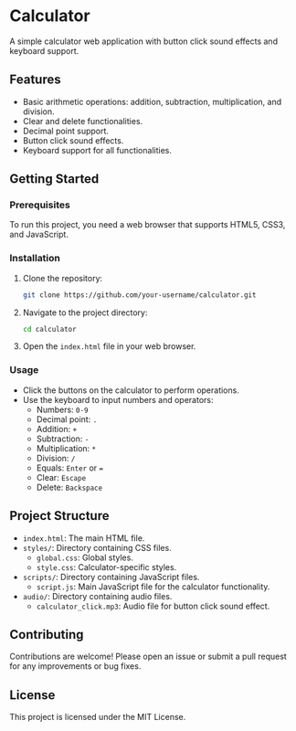 # Calculator

A simple calculator web application with button click sound effects and keyboard support.

## Features

- Basic arithmetic operations: addition, subtraction, multiplication, and division.
- Clear and delete functionalities.
- Decimal point support.
- Button click sound effects.
- Keyboard support for all functionalities.

## Getting Started

### Prerequisites

To run this project, you need a web browser that supports HTML5, CSS3, and JavaScript.

### Installation

1. Clone the repository:

    ```sh
    git clone https://github.com/your-username/calculator.git
    ```

2. Navigate to the project directory:

    ```sh
    cd calculator
    ```

3. Open the `index.html` file in your web browser.

### Usage

- Click the buttons on the calculator to perform operations.
- Use the keyboard to input numbers and operators:
  - Numbers: `0-9`
  - Decimal point: `.`
  - Addition: `+`
  - Subtraction: `-`
  - Multiplication: `*`
  - Division: `/`
  - Equals: `Enter` or `=`
  - Clear: `Escape`
  - Delete: `Backspace`

## Project Structure

- `index.html`: The main HTML file.
- `styles/`: Directory containing CSS files.
  - `global.css`: Global styles.
  - `style.css`: Calculator-specific styles.
- `scripts/`: Directory containing JavaScript files.
  - `script.js`: Main JavaScript file for the calculator functionality.
- `audio/`: Directory containing audio files.
  - `calculator_click.mp3`: Audio file for button click sound effect.

## Contributing

Contributions are welcome! Please open an issue or submit a pull request for any improvements or bug fixes.

## License

This project is licensed under the MIT License.

